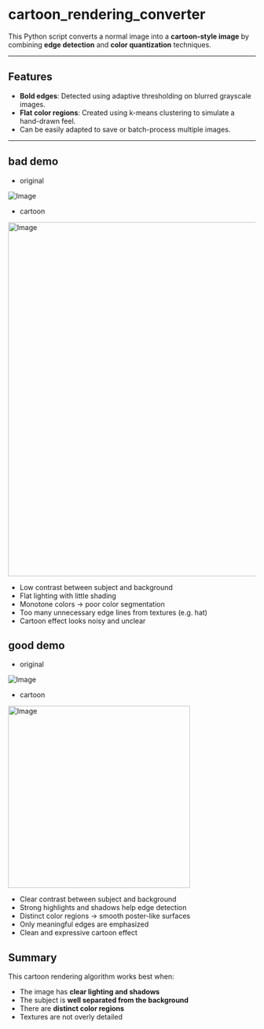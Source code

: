# cartoon_rendering_converter

This Python script converts a normal image into a **cartoon-style image** by combining **edge detection** and **color quantization** techniques.

---

## Features

- **Bold edges**: Detected using adaptive thresholding on blurred grayscale images.
- **Flat color regions**: Created using k-means clustering to simulate a hand-drawn feel.
- Can be easily adapted to save or batch-process multiple images.

---

## bad demo
- original

![Image](https://github.com/user-attachments/assets/06b25ed8-5bb1-4072-96fa-39ef96065f88)

- cartoon

<img width="719" alt="Image" src="https://github.com/user-attachments/assets/728e4818-1973-4815-aeca-423f43b8c74d" />

- Low contrast between subject and background
- Flat lighting with little shading
- Monotone colors → poor color segmentation
- Too many unnecessary edge lines from textures (e.g. hat)
- Cartoon effect looks noisy and unclear



## good demo
- original

![Image](https://github.com/user-attachments/assets/5506cd0e-e521-4a71-85e9-18ad7d9acec5)

- cartoon

<img width="370" alt="Image" src="https://github.com/user-attachments/assets/5dc11f92-594c-4538-ac67-f154d81e8eb9" />

- Clear contrast between subject and background
- Strong highlights and shadows help edge detection
- Distinct color regions → smooth poster-like surfaces
- Only meaningful edges are emphasized
- Clean and expressive cartoon effect

## Summary
This cartoon rendering algorithm works best when:
- The image has **clear lighting and shadows**
- The subject is **well separated from the background**
- There are **distinct color regions**
- Textures are not overly detailed
